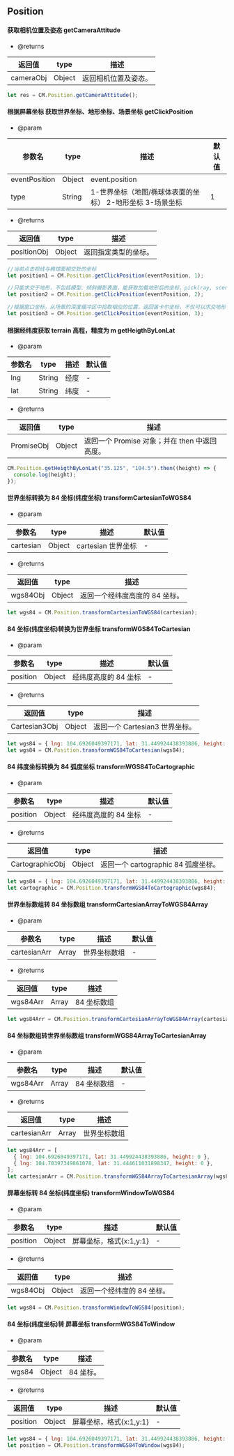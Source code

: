 ## Position

#### 获取相机位置及姿态 getCameraAttitude

- @returns

| 返回值    | type   | 描述                 |
| --------- | ------ | -------------------- |
| cameraObj | Object | 返回相机位置及姿态。 |

```js
let res = CM.Position.getCameraAttitude();
```

#### 根据屏幕坐标 获取世界坐标、地形坐标、场景坐标 getClickPosition

- @param

| 参数名        | type   | 描述                                                      | 默认值 |
| ------------- | ------ | --------------------------------------------------------- | ------ |
| eventPosition | Object | event.position                                            |        |
| type          | String | 1-世界坐标（地图/椭球体表面的坐标） 2-地形坐标 3-场景坐标 | 1      |

- @returns

| 返回值      | type   | 描述                 |
| ----------- | ------ | -------------------- |
| positionObj | Object | 返回指定类型的坐标。 |

```js
//当前点击视线与椭球面相交处的坐标
let position1 = CM.Position.getClickPosition(eventPosition, 1);

//只能求交于地形，不包括模型、倾斜摄影表面，能获取加载地形后的坐标，pick(ray, scene, result) → Cartesian3|undefined
let position2 = CM.Position.getClickPosition(eventPosition, 2);

//根据窗口坐标，从场景的深度缓冲区中拾取相应的位置，返回笛卡尔坐标，不仅可以求交地形，还可以求交除地形以外其他所有写深度的物体。pickPosition(windowPosition, result) → Cartesian3
let position3 = CM.Position.getClickPosition(eventPosition, 3);
```

#### 根据经纬度获取 terrain 高程，精度为 m getHeigthByLonLat

- @param

| 参数名 | type   | 描述 | 默认值 |
| ------ | ------ | ---- | ------ |
| lng    | String | 经度 | -      |
| lat    | String | 纬度 | -      |

- @returns

| 返回值     | type   | 描述                                          |
| ---------- | ------ | --------------------------------------------- |
| PromiseObj | Object | 返回一个 Promise 对象；并在 then 中返回高度。 |

```js
CM.Position.getHeigthByLonLat("35.125", "104.5").then((height) => {
  console.log(height);
});
```

#### 世界坐标转换为 84 坐标(纬度坐标) transformCartesianToWGS84

- @param

| 参数名    | type   | 描述               | 默认值 |
| --------- | ------ | ------------------ | ------ |
| cartesian | Object | cartesian 世界坐标 | -      |

- @returns

| 返回值   | type   | 描述                           |
| -------- | ------ | ------------------------------ |
| wgs84Obj | Object | 返回一个经纬度高度的 84 坐标。 |

```js
let wgs84 = CM.Position.transformCartesianToWGS84(cartesian);
```

#### 84 坐标(纬度坐标)转换为世界坐标 transformWGS84ToCartesian

- @param

| 参数名   | type   | 描述                 | 默认值 |
| -------- | ------ | -------------------- | ------ |
| position | Object | 经纬度高度的 84 坐标 | -      |

- @returns

| 返回值        | type   | 描述                           |
| ------------- | ------ | ------------------------------ |
| Cartesian3Obj | Object | 返回一个 Cartesian3 世界坐标。 |

```js
let wgs84 = { lng: 104.6926049397171, lat: 31.449924438393886, height: 0 };
let wgs84 = CM.Position.transformWGS84ToCartesian(wgs84);
```

#### 84 纬度坐标转换为 84 弧度坐标 transformWGS84ToCartographic

- @param

| 参数名   | type   | 描述                 | 默认值 |
| -------- | ------ | -------------------- | ------ |
| position | Object | 经纬度高度的 84 坐标 | -      |

- @returns

| 返回值          | type   | 描述                                |
| --------------- | ------ | ----------------------------------- |
| CartographicObj | Object | 返回一个 cartographic 84 弧度坐标。 |

```js
let wgs84 = { lng: 104.6926049397171, lat: 31.449924438393886, height: 0 };
let cartographic = CM.Position.transformWGS84ToCartographic(wgs84);
```

#### 世界坐标数组转 84 坐标数组 transformCartesianArrayToWGS84Array

- @param

| 参数名       | type  | 描述         | 默认值 |
| ------------ | ----- | ------------ | ------ |
| cartesianArr | Array | 世界坐标数组 | -      |

- @returns

| 返回值   | type  | 描述        |
| -------- | ----- | ----------- |
| wgs84Arr | Array | 84 坐标数组 |

```js
let wgs84Arr = CM.Position.transformCartesianArrayToWGS84Array(cartesianArr);
```

#### 84 坐标数组转世界坐标数组 transformWGS84ArrayToCartesianArray

- @param

| 参数名   | type  | 描述        | 默认值 |
| -------- | ----- | ----------- | ------ |
| wgs84Arr | Array | 84 坐标数组 | -      |

- @returns

| 返回值       | type  | 描述         |
| ------------ | ----- | ------------ |
| cartesianArr | Array | 世界坐标数组 |

```js
let wgs84Arr = [
  { lng: 104.6926049397171, lat: 31.449924438393886, height: 0 },
  { lng: 104.70397349861078, lat: 31.444611031898347, height: 0 },
];
let cartesianArr = CM.Position.transformWGS84ArrayToCartesianArray(wgs84Arr);
```

#### 屏幕坐标转 84 坐标(纬度坐标) transformWindowToWGS84

- @param

| 参数名   | type   | 描述                    | 默认值 |
| -------- | ------ | ----------------------- | ------ |
| position | Object | 屏幕坐标，格式{x:1,y:1} | -      |

- @returns

| 返回值   | type   | 描述                       |
| -------- | ------ | -------------------------- |
| wgs84Obj | Object | 返回一个经纬度的 84 坐标。 |

```js
let wgs84 = CM.Position.transformWindowToWGS84(position);
```

#### 84 坐标(纬度坐标)转 屏幕坐标 transformWGS84ToWindow

- @param

| 参数名 | type   | 描述      |
| ------ | ------ | --------- |
| wgs84  | Object | 84 坐标。 |

- @returns

| 返回值   | type   | 描述                    | 默认值 |
| -------- | ------ | ----------------------- | ------ |
| position | Object | 屏幕坐标，格式{x:1,y:1} | -      |

```js
let wgs84 = { lng: 104.6926049397171, lat: 31.449924438393886, height: 0 };
let position = CM.Position.transformWGS84ToWindow(wgs84);
```
